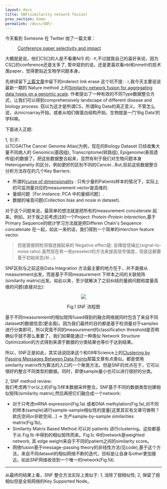 ```yaml
---
layout: docs
title: SNF(similarity network fusion)
prev_section: home
permalink: /docs/SNF/
---
```


今天看到 Someone 在 Twitter 抛了一篇文章： 

> <a href="http://dl.acm.org/citation.cfm?id=1743546.1743569">Conference paper selectivity and impact</a>

大概就是说，他们CS口的人是不看重N/S 的`:-P`,不过就我自己的喜好来说，因为CS口的conference还是太多了, 管中窥豹的说，还是更喜欢看nbt和nmeth的技术类paper，觉得更贴近生物学问题本身。

先继续留下<a href="http://xinchoubiology.github.io/macroEnsemble/docs/masterdissertation/">上篇文章</a>中留下的inderect link
erase 这个坑不提`:-)`,我今天主要说说最新一期的 Nature method 上的<a href="http://www.nature.com/nmeth/journal/vaop/ncurrent/pdf/nmeth.2810.pdf">Similarity network fusion for aggregating data types on a genomic scale</a>. 作者提出了一种有效的不同Type数据整合方式，让我们可以得到comprehensively landscape of different disease and biology process. 窃以为这才是所谓CS，所谓Big Data的真正意义。不管怎么说，从microarray开始，或者从咱们做蛋白结构开始，生物就是一门‘Big Data’的学科嘛。

下面进入正题:

1, 引子:<br>
以TCGA(The Cancer Genome Atlas)为例，现在的Biology Dataset 已经收集大量不同病人的 Genomics(基因组), Transcriptome(转路组), Epigenome(表观遗传组)的数据了。把这些数据整合起来，显然有利于我们对生物问题本身Heterogeneity 的区分。例如更好的区别不同的Cancer...But,目前这些数据整合分析方法存在的几个Key Barriers:

* 所谓的<a href="http://en.wikipedia.org/wiki/Curse_of_dimensionality">curse of dimensionality</a> : 只有少量的Patients样本的情况下，实际上的可监测量对应的measurement vector是高维的.
* 量纲问题［For instance: PCA 中的量纲问题］.
* 数据的噪音问题(Collection bias and nosie in dataset).

对于这个问题来说，最简单的想法就是把所有的measurement concatenate 起来。例如，对于我之前考虑过的一个Project: <em>Protein-Protein interaction</em>,基于Primary Sequence的统计学习方法就是把Differen Chain's Sequence concatenate 在一起，如此一来的话，我们得到一个简单的interction feature vector.

> 但是直接把检测值连接起来的 Negative effect是: 会降低信噪比(signal-to-noise ratio).虽然现在有一些preselect的方法来提高信号强度，但是这都要基于初始状态(补...).

SNF区别与之前这些Data Integration 方法最主要的地方在于，并不直接从measurement出发，而是基于不同measurement 下样本之间的关联矩阵(similarity matrix)出发。如此以来，至少就解决了之前纠结的量纲问题和度量高维的问题(直接对比):

<div align="center">
	<img src="{{site.baseurl}}/img/SNF_scheme.png" type="image/svg+xml">
	<br>
	<p>Fig.1 SNF 流程图</p>
</div>

基于不同measurement的相似矩阵fused得到的融合网络就同时包含了来自不同dataset的数据信息(更全面)。因为我们最终的目的都是基于检测量对于samples进行分类即可，所以究竟不同的measurement的classification threshold是否明确似乎就不那么重要了，我们如果能通过一种类似 Network Structure Optimization的方式得到来源于数据的分类结果也等价于达到结果。

所以，SNF正是如此，其实话说回来这个和09年Science上的<a href="http://www.psi.toronto.edu/affinitypropagation/FreyDueckScience07.pdf">Clustering by Passing Messages Between Data Points</a>那篇文章有点类似。都是使用similarity matrix作为算法的入口的一个聚类方法，但是SNF的优点在于，它可以很好的整合不同类型的数据。同时，即使sample量小也可以进行很好的分类。

2, SNF method review:<br>
我们考虑两个or以上的(Fig.1)样本数据采样整合。SNF基于不同的数据类型创建相似矩阵(similarity matrix),然后再把它们融合成一个network:

* 对于只考虑mRNA expression(Fig.1a) 或者DNA methylation(Fig.1a),对不同的样本(sample)进行sample-sample相似性的度量[这里其实有文章可做啊？欧氏空间or非欧空间...] &rarr; 生产sample-by-sample similarities matrix(Fig.1b)。
* Similarity Matrix Based Method 可以对 patients 进行clustering。这些都基于从 Fig.1b 中得到的相似矩阵而来。Fig.1c 中的network是weighted network, 其 edge weight来自于不同的patient之间的similarity score。
* 网络fusion基于message-passing theory的非线性方法(见code),基于这个方法，来自不同dataset的相似网络不断的迭代，目标是让自身与other更加接近。如此SNF网络收敛到一个唯一的network(Fig.1d).

---

从最终的结果上看，SNF 整合方法实际上类似于: 1, 消除了弱相似性; 2, 保留了弱相似但是全局网络的Key Supported Node。











